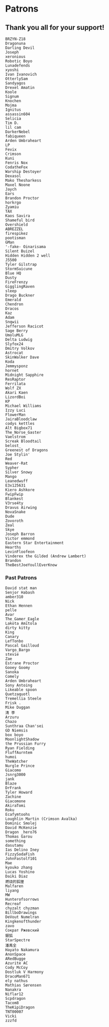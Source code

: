 # Patrons
## Thank you all for your support!
	BRZYN-Z18
	Dragonuna
	Darling Devil
	Joseph
	xeronious
	Robotic Boyo
	Lunadefends
	xyoshi
	Ivan Ivanovich
	OtterlySam
	Sandyagos
	Drexel Amatin
	Koole
	Signum
	Knochen
	Mojma
	Ignitus
	assassin604
	Selicia
	Tim D.
	lil cam
	DarkerNebel
	fabiqueen
	Arden Umbraheart
	LP
	Fevix
	Crimson
	Kuni
	Fenris Nox
	CodatheFox
	Warship Destoyer
	Dexasol
	Mako Thesharkess
	Maxel Noone
	Jaych
	Ears
	Brandon Proctor
	horkrgo
	Zyamiu
	TAX
	Kaos Savira
	Shameful bird
	Overshield
	ABREZZEL
	firespikez
	pootisman
	GMan
	'-fake- Oinarisama
	Silent Buizel
	Hidden Hidden 2 well
	J5500
	Tyler Gilstrap
	StormSuicune
	Blue HQ
	Dusty
	FireFrenzy
	GigglingRaven
	sleep
	Drago Buckner
	Emerald
	Chendron
	Dracos
	Kaz
	Adam
	Snqwii
	Jefferson Racicot
	Sage Berry
	UmoluMLG
	Delta Ludwig
	Slyfox24
	Dmitry Volkov
	Astrocat
	SkinWalker Dave
	Koda
	Jemmysponz
	hornet
	Midnight Sapphire
	ResRaptor
	Ferrilata
	Wolf ZX
	Akari Kaen
	LizordBoi
	KP
	Michael Williams
	Izzy Luci
	FlowerMan
	JairaBloodclaw
	codys kettles
	Alt Bigbox71
	The_Norse_Gaster
	Vaelstrom
	Screak Bloodtail
	belost_
	Greenest of Dragons
	Joe Stylin'
	Red
	Weaver-Rat
	Sypher
	Silver Snowy
	Mango
	Leanedwuff
	E3x125631
	Kiero Ashkore
	FwipFwip
	Blankest
	V3rse4ty
	Dravus Airwing
	NovaSnake
	Dude
	Zovoroth
	Zeal
	Skye
	Joseph Barron
	Victor emmond
	Eastern Star Entertainment
	Hearths
	LevinFloofeon
	Vinderex the Gilded (Andrew Lambert)
	Brandon
	TheBestJoeYoullEverKnow
### Past Patrons
	David stat man
	Senjor Habash
	amber310
	Nick
	Ethan Hennen
	pelle
	Avar
	The_Gamer_Eagle
	Lakota Amitola
	dirty kitty
	King
	Canary
	LefTonbo
	Pascal Gailloud
	Vargo_Bargo
	stevie
	Zae
	Estrane Proctor
	Gooey Goomy
	Sanoka
	Comely
	Arden Umbraheart
	Sony Antoing
	Likeable spoon
	Quetzaquotl
	Tremellia Steele
	Frisk .
	Mike Duggan
	清 李
	Arzuru
	Chazo
	Sunthraa Chan'sei
	GD Niemsis
	box boyo
	MoonlightShadow
	the Prussian Furry
	Ryan Fielding
	FluffAurntem
	humoi
	TheWatcher
	Nurgle Prince
	Giacomo
	Jsnrg3000
	jank
	Blaze
	DrFrank
	Tyler Howard
	Zachine
	Giacomone
	AkiraTomi
	Roku
	Ecafymtoohs
	Loughlin Martin (Crimson Avalka)
	Dominic Smolej
	David McKenzie
	Dragon _hero76
	Thomas Garou
	something
	dasutamu
	Ias Delino Iney
	FizzySodaFish
	JohnFastolf101
	Mae
	kyouko zhang
	Lucas Yoshino
	Daiki Diaz
	燃烧的狐狸
	Malfaren
	liyang
	MW
	Hunterofsorrows
	Recreaf
	chyzalt chyzman
	BillboDrawings
	DeVout Numelran
	Kingkenofthunder
	zavo
	Сократ Ржевский
	銀狐
	StarSpectre
	潘禹全
	Hayato Nakamura
	AnonSpace
	ARedBugge
	Azurite AC
	Cody McCoy
	Dostluk V Harmony
	DracoMan671
	ely nathus
	Mathias Sørensen
	Nanakra
	Niflar12
	Scpdragon
	Tacom8
	TheKipiDragon
	TNT00007
	Vicki
	zzzfd
